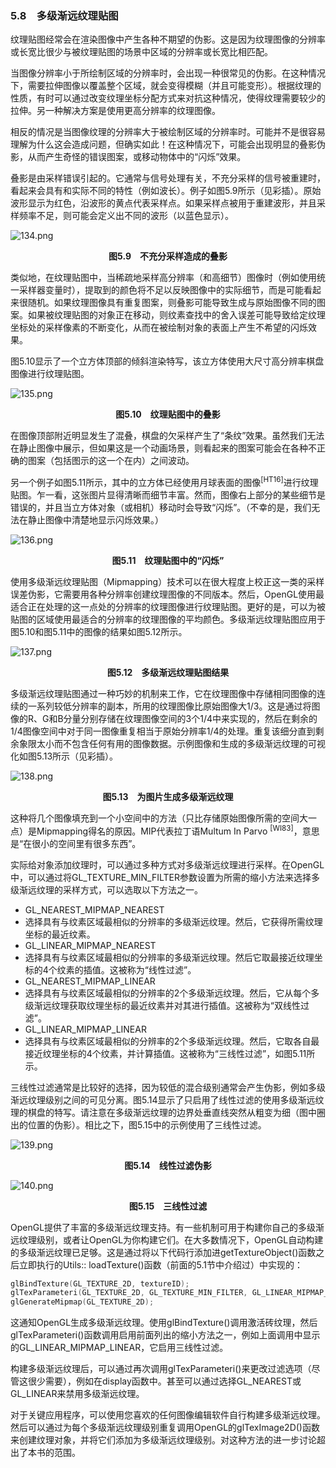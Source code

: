 ### 5.8　多级渐远纹理贴图

纹理贴图经常会在渲染图像中产生各种不期望的伪影。这是因为纹理图像的分辨率或长宽比很少与被纹理贴图的场景中区域的分辨率或长宽比相匹配。

当图像分辨率小于所绘制区域的分辨率时，会出现一种很常见的伪影。在这种情况下，需要拉伸图像以覆盖整个区域，就会变得模糊（并且可能变形）。根据纹理的性质，有时可以通过改变纹理坐标分配方式来对抗这种情况，使得纹理需要较少的拉伸。另一种解决方案是使用更高分辨率的纹理图像。

相反的情况是当图像纹理的分辨率大于被绘制区域的分辨率时。可能并不是很容易理解为什么这会造成问题，但确实如此！在这种情况下，可能会出现明显的叠影伪影，从而产生奇怪的错误图案，或移动物体中的“闪烁”效果。

叠影是由采样错误引起的。它通常与信号处理有关，不充分采样的信号被重建时，看起来会具有和实际不同的特性（例如波长）。例子如图5.9所示（见彩插）。原始波形显示为红色，沿波形的黄点代表采样点。如果采样点被用于重建波形，并且采样频率不足，则可能会定义出不同的波形（以蓝色显示）。

![134.png](../images/134.png)
<center class="my_markdown"><b class="my_markdown">图5.9　不充分采样造成的叠影</b></center>

类似地，在纹理贴图中，当稀疏地采样高分辨率（和高细节）图像时（例如使用统一采样器变量时），提取到的颜色将不足以反映图像中的实际细节，而是可能看起来很随机。如果纹理图像具有重复图案，则叠影可能导致生成与原始图像不同的图案。如果被纹理贴图的对象正在移动，则纹素查找中的舍入误差可能导致给定纹理坐标处的采样像素的不断变化，从而在被绘制对象的表面上产生不希望的闪烁效果。

图5.10显示了一个立方体顶部的倾斜渲染特写，该立方体使用大尺寸高分辨率棋盘图像进行纹理贴图。

![135.png](../images/135.png)
<center class="my_markdown"><b class="my_markdown">图5.10　纹理贴图中的叠影</b></center>

在图像顶部附近明显发生了混叠，棋盘的欠采样产生了“条纹”效果。虽然我们无法在静止图像中展示，但如果这是一个动画场景，则看起来的图案可能会在各种不正确的图案（包括图示的这一个在内）之间波动。

另一个例子如图5.11所示，其中的立方体已经使用月球表面的图像<sup class="my_markdown">[HT16]</sup>进行纹理贴图。乍一看，这张图片显得清晰而细节丰富。然而，图像右上部分的某些细节是错误的，并且当立方体对象（或相机）移动时会导致“闪烁”。（不幸的是，我们无法在静止图像中清楚地显示闪烁效果。）

![136.png](../images/136.png)
<center class="my_markdown"><b class="my_markdown">图5.11　纹理贴图中的“闪烁”</b></center>

使用多级渐远纹理贴图（Mipmapping）技术可以在很大程度上校正这一类的采样误差伪影，它需要用各种分辨率创建纹理图像的不同版本。然后，OpenGL使用最适合正在处理的这一点处的分辨率的纹理图像进行纹理贴图。更好的是，可以为被贴图的区域使用最适合的分辨率的纹理图像的平均颜色。多级渐远纹理贴图应用于图5.10和图5.11中的图像的结果如图5.12所示。

![137.png](../images/137.png)
<center class="my_markdown"><b class="my_markdown">图5.12　多级渐远纹理贴图结果</b></center>

多级渐远纹理贴图通过一种巧妙的机制来工作，它在纹理图像中存储相同图像的连续的一系列较低分辨率的副本，所用的纹理图像比原始图像大1/3。这是通过将图像的R、G和B分量分别存储在纹理图像空间的3个1/4中来实现的，然后在剩余的1/4图像空间中对于同一图像重复相当于原始分辨率1/4的处理。重复该细分直到剩余象限太小而不包含任何有用的图像数据。示例图像和生成的多级渐远纹理的可视化如图5.13所示（见彩插）。

![138.png](../images/138.png)
<center class="my_markdown"><b class="my_markdown">图5.13　为图片生成多级渐远纹理</b></center>

这种将几个图像填充到一个小空间中的方法（只比存储原始图像所需的空间大一点）是Mipmapping得名的原因。MIP代表拉丁语Multum In Parvo <sup class="my_markdown">[WI83]</sup>，意思是“在很小的空间里有很多东西”。

实际给对象添加纹理时，可以通过多种方式对多级渐远纹理进行采样。在OpenGL中，可以通过将GL_TEXTURE_MIN_FILTER参数设置为所需的缩小方法来选择多级渐远纹理的采样方式，可以选取以下方法之一。

+ GL_NEAREST_MIPMAP_NEAREST
+ 选择具有与纹素区域最相似的分辨率的多级渐远纹理。然后，它获得所需纹理坐标的最近纹素。
+ GL_LINEAR_MIPMAP_NEAREST
+ 选择具有与纹素区域最相似的分辨率的多级渐远纹理。然后它取最接近纹理坐标的4个纹素的插值。这被称为“线性过滤”。
+ GL_NEAREST_MIPMAP_LINEAR
+ 选择具有与纹素区域最相似的分辨率的2个多级渐远纹理。然后，它从每个多级渐远纹理获取纹理坐标的最近纹素并对其进行插值。这被称为“双线性过滤”。
+ GL_LINEAR_MIPMAP_LINEAR
+ 选择具有与纹素区域最相似的分辨率的2个多级渐远纹理。然后，它取各自最接近纹理坐标的4个纹素，并计算插值。这被称为“三线性过滤”，如图5.11所示。

三线性过滤通常是比较好的选择，因为较低的混合级别通常会产生伪影，例如多级渐远纹理级别之间的可见分离。图5.14显示了只启用了线性过滤的使用多级渐远纹理的棋盘的特写。请注意在多级渐远纹理的边界处垂直线突然从粗变为细（图中圈出的位置的伪影）。相比之下，图5.15中的示例使用了三线性过滤。

![139.png](../images/139.png)
<center class="my_markdown"><b class="my_markdown">图5.14　线性过滤伪影</b></center>

![140.png](../images/140.png)
<center class="my_markdown"><b class="my_markdown">图5.15　三线性过滤</b></center>

OpenGL提供了丰富的多级渐远纹理支持。有一些机制可用于构建你自己的多级渐远纹理级别，或者让OpenGL为你构建它们。在大多数情况下，OpenGL自动构建的多级渐远纹理已足够。这是通过将以下代码行添加进getTextureObject()函数之后立即执行的Utils:: loadTexture()函数（前面的5.1节中介绍过）中实现的：

```c
glBindTexture(GL_TEXTURE_2D, textureID);
glTexParameteri(GL_TEXTURE_2D, GL_TEXTURE_MIN_FILTER, GL_LINEAR_MIPMAP_LINEAR);
glGenerateMipmap(GL_TEXTURE_2D);
```

这通知OpenGL生成多级渐远纹理。使用glBindTexture()调用激活砖纹理，然后glTexParameteri()函数调用启用前面列出的缩小方法之一，例如上面调用中显示的GL_LINEAR_MIPMAP_LINEAR，它启用三线性过滤。

构建多级渐远纹理后，可以通过再次调用glTexParameteri()来更改过滤选项（尽管这很少需要），例如在display函数中。甚至可以通过选择GL_NEAREST或GL_LINEAR来禁用多级渐远纹理。

对于关键应用程序，可以使用您喜欢的任何图像编辑软件自行构建多级渐远纹理。然后可以通过为每个多级渐远纹理级别重复调用OpenGL的glTexImage2D()函数来创建纹理对象，并将它们添加为多级渐远纹理级别。对这种方法的进一步讨论超出了本书的范围。

